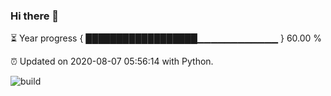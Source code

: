 ### Hi there 👋

⏳ Year progress  { ██████████████████▁▁▁▁▁▁▁▁▁▁▁▁ } 60.00 %

⏰ Updated on 2020-08-07 05:56:14 with Python.

![build](https://github.com/shenxianpeng/shenxianpeng/workflows/build/badge.svg)